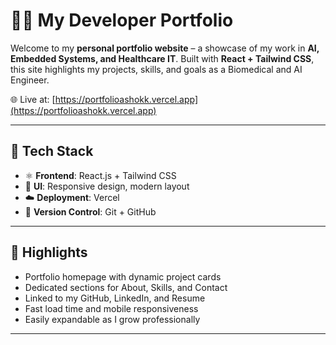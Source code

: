 # 🧑‍💻 My Developer Portfolio

Welcome to my **personal portfolio website** – a showcase of my work in **AI, Embedded Systems, and Healthcare IT**. Built with **React + Tailwind CSS**, this site highlights my projects, skills, and goals as a Biomedical and AI Engineer.

🌐 Live at: [https://portfolioashokk.vercel.app](https://portfolioashokk.vercel.app)

---

## 🚀 Tech Stack

- ⚛️ **Frontend**: React.js + Tailwind CSS
- 🎨 **UI**: Responsive design, modern layout
- ☁️ **Deployment**: Vercel
- 🔁 **Version Control**: Git + GitHub

---

## 🧠 Highlights

- Portfolio homepage with dynamic project cards  
- Dedicated sections for About, Skills, and Contact  
- Linked to my GitHub, LinkedIn, and Resume  
- Fast load time and mobile responsiveness  
- Easily expandable as I grow professionally  

---

